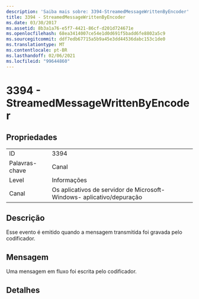 ```yaml
---
description: 'Saiba mais sobre: 3394-StreamedMessageWrittenByEncoder'
title: 3394 - StreamedMessageWrittenByEncoder
ms.date: 03/30/2017
ms.assetid: 8b3a1a76-e5f7-4421-86cf-d201d724671e
ms.openlocfilehash: 68ea3414007ce54e1d0d691f5badd6fe8802a5c9
ms.sourcegitcommit: ddf7edb67715a5b9a45e3dd44536dabc153c1de0
ms.translationtype: MT
ms.contentlocale: pt-BR
ms.lasthandoff: 02/06/2021
ms.locfileid: "99644860"
---
```

# <a name="3394---streamedmessagewrittenbyencoder"></a>3394 - StreamedMessageWrittenByEncoder

## <a name="properties"></a>Propriedades  
  
|||  
|-|-|  
|ID|3394|  
|Palavras-chave|Canal|  
|Level|Informações|  
|Canal|Os aplicativos de servidor de Microsoft-Windows- aplicativo/depuração|  
  
## <a name="description"></a>Descrição  

 Esse evento é emitido quando a mensagem transmitida foi gravada pelo codificador.  
  
## <a name="message"></a>Mensagem  

 Uma mensagem em fluxo foi escrita pelo codificador.  
  
## <a name="details"></a>Detalhes
